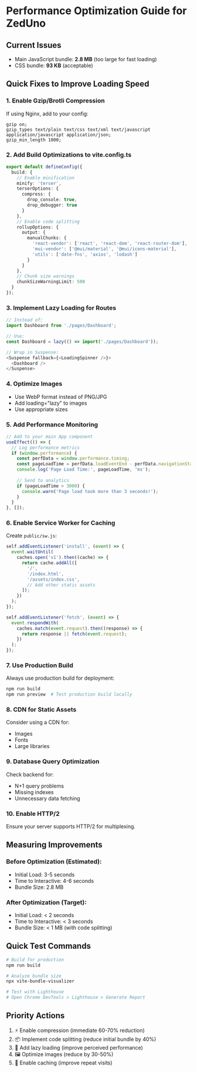 # Performance Optimization Guide for ZedUno

## Current Issues
- Main JavaScript bundle: **2.8 MB** (too large for fast loading)
- CSS bundle: **93 KB** (acceptable)

## Quick Fixes to Improve Loading Speed

### 1. Enable Gzip/Brotli Compression
If using Nginx, add to your config:
```nginx
gzip on;
gzip_types text/plain text/css text/xml text/javascript application/javascript application/json;
gzip_min_length 1000;
```

### 2. Add Build Optimizations to vite.config.ts
```typescript
export default defineConfig({
  build: {
    // Enable minification
    minify: 'terser',
    terserOptions: {
      compress: {
        drop_console: true,
        drop_debugger: true
      }
    },
    // Enable code splitting
    rollupOptions: {
      output: {
        manualChunks: {
          'react-vendor': ['react', 'react-dom', 'react-router-dom'],
          'mui-vendor': ['@mui/material', '@mui/icons-material'],
          'utils': ['date-fns', 'axios', 'lodash']
        }
      }
    },
    // Chunk size warnings
    chunkSizeWarningLimit: 500
  }
});
```

### 3. Implement Lazy Loading for Routes
```typescript
// Instead of:
import Dashboard from './pages/Dashboard';

// Use:
const Dashboard = lazy(() => import('./pages/Dashboard'));

// Wrap in Suspense:
<Suspense fallback={<LoadingSpinner />}>
  <Dashboard />
</Suspense>
```

### 4. Optimize Images
- Use WebP format instead of PNG/JPG
- Add loading="lazy" to images
- Use appropriate sizes

### 5. Add Performance Monitoring
```javascript
// Add to your main App component
useEffect(() => {
  // Log performance metrics
  if (window.performance) {
    const perfData = window.performance.timing;
    const pageLoadTime = perfData.loadEventEnd - perfData.navigationStart;
    console.log('Page Load Time:', pageLoadTime, 'ms');
    
    // Send to analytics
    if (pageLoadTime > 3000) {
      console.warn('Page load took more than 3 seconds!');
    }
  }
}, []);
```

### 6. Enable Service Worker for Caching
Create `public/sw.js`:
```javascript
self.addEventListener('install', (event) => {
  event.waitUntil(
    caches.open('v1').then((cache) => {
      return cache.addAll([
        '/',
        '/index.html',
        '/assets/index.css',
        // Add other static assets
      ]);
    })
  );
});

self.addEventListener('fetch', (event) => {
  event.respondWith(
    caches.match(event.request).then((response) => {
      return response || fetch(event.request);
    })
  );
});
```

### 7. Use Production Build
Always use production build for deployment:
```bash
npm run build
npm run preview  # Test production build locally
```

### 8. CDN for Static Assets
Consider using a CDN for:
- Images
- Fonts
- Large libraries

### 9. Database Query Optimization
Check backend for:
- N+1 query problems
- Missing indexes
- Unnecessary data fetching

### 10. Enable HTTP/2
Ensure your server supports HTTP/2 for multiplexing.

## Measuring Improvements

### Before Optimization (Estimated):
- Initial Load: 3-5 seconds
- Time to Interactive: 4-6 seconds
- Bundle Size: 2.8 MB

### After Optimization (Target):
- Initial Load: < 2 seconds
- Time to Interactive: < 3 seconds
- Bundle Size: < 1 MB (with code splitting)

## Quick Test Commands

```bash
# Build for production
npm run build

# Analyze bundle size
npx vite-bundle-visualizer

# Test with Lighthouse
# Open Chrome DevTools > Lighthouse > Generate Report
```

## Priority Actions
1. ⚡ Enable compression (immediate 60-70% reduction)
2. 📦 Implement code splitting (reduce initial bundle by 40%)
3. 🔄 Add lazy loading (improve perceived performance)
4. 🖼️ Optimize images (reduce by 30-50%)
5. 💾 Enable caching (improve repeat visits)